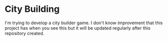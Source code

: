 # City Building
 I'm trying to develop a city builder game. I don't know improvement that this project has when you see this but it will be updated regularly after this repository created.
